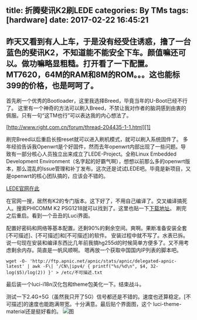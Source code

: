 title: 折腾斐讯K2刷LEDE
categories: By TMs
tags: [hardware]
date: 2017-02-22 16:45:21
---

昨天又看到有人上车，于是没有经受住诱惑，撸了一台蓝色的斐讯K2，不知道能不能安全下车。颜值嘛还可以。做功嘛略显粗糙。打开看了一下配置。MT7620，64M的RAM和8M的ROM。。。这也能标399的价格，也是呵呵了。
----------
首先刷一个优秀的Bootloader，这里我选择Breed，毕竟当年的U-Boot已经不行了。
这里有一个神奇的方法可以刷入Breed，不禁让我对作者的脑洞感到由衷的佩服。只有一句“这TM也行”可以表达我的内心想法了。

[http://www.right.com.cn/forum/thread-204435-1-1.html][1]

刷完Breed以后重启长按reset就可以进入刷机模式，就可以刷入系统固件了。
多年经验告诉我Openwrt是个好固件，然而去年openwrt内部出现了一些问题。导致有一部分核心人员独立出来成立了LEDE-Project。全称Linux Embedded Development Environment（名字起的好霸气啊），想想以前那么多的openwrt版本，那么混乱的Issue管理和补丁发布。这次还是试试LEDE吧。毕竟是新项目，又是openwrt的核心团队搞的，应该会不错的。

[LEDE官网在此][2]

在官网一搜，居然有K2的专门版本。这下好了，不用自己编译了。交叉编译搞死人。搜索PHICOMM K2 PSG1218就可以找到了。这里也贴一下[下载地址][3]。
刷完之后重启。看到一个丑丑的Luci界面。

配置好密码和网络等基本配置。还剩90%的剩余空间。爽啊。果断准备安装全套[不可描述]、[不可描述]和[不可描述]的软件。
安装过程中就不写了。水表已拆。说一句现在安装和编译东西比几年前我搞hg255d的时候简单方便多了。又不用考虑剩余内存。简直是一帆风顺啊。
嗯再放一个获取中国国内IP列表的脚本吧。

    wget -O- 'http://ftp.apnic.net/apnic/stats/apnic/delegated-apnic-latest' | awk -F\| '/CN\|ipv4/ { printf("%s/%d\n", $4, 32-log($5)/log(2)) }' > /etc/不可描述.txt

最后装一个luci-i18n汉化包和theme包美化一下。结束战斗。

测试一下2.4G+5G（虽然我只开了5G）信号都还是不错的。速度也还算稳定。[不可描述]的速度也能跑满带宽。十分满意。最后贴个界面图，这个	luci-theme-material还是挺好看的。
![图][4]


  [1]: http://www.right.com.cn/forum/thread-204435-1-1.html
  [2]: https://lede-project.org/
  [3]: https://downloads.lede-project.org/releases/17.01.0-rc2/targets/ramips/mt7620/lede-17.01.0-rc2-r3131-42f3c1f-ramips-mt7620-psg1218-squashfs-sysupgrade.bin
  [4]: https://cdn.tms.qnxg.net/article/20181026/textimg/lede.png